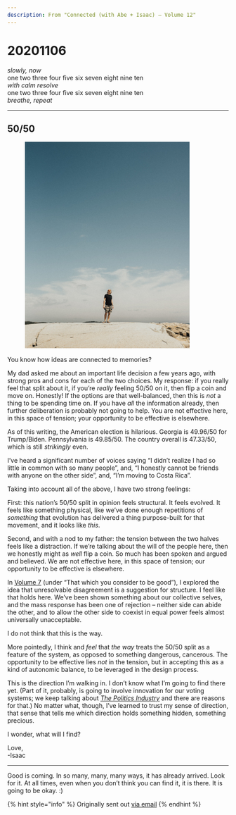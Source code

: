 ```yaml
---
description: From "Connected (with Abe + Isaac) — Volume 12"
---
```


# 20201106

_slowly, now_\
one two three four five six seven eight nine ten\
_with calm resolve_\
one two three four five six seven eight nine ten\
_breathe, repeat_

***

## 50/50

<figure><img src="../../.gitbook/assets/image (36).png" alt="" width="375"><figcaption></figcaption></figure>

You know how ideas are connected to memories?

My dad asked me about an important life decision a few years ago, with strong pros and cons for each of the two choices. My response: if you really feel that split about it, if you’re _really_ feeling 50/50 on it, then flip a coin and move on. Honestly! If the options are that well-balanced, then this is _not_ a thing to be spending time on. If you have _all_ the information already, then further deliberation is probably not going to help. You are not effective here, in this space of tension; your opportunity to be effective is elsewhere.

As of this writing, the American election is hilarious. Georgia is 49.96/50 for Trump/Biden. Pennsylvania is 49.85/50. The country overall is 47.33/50, which is still _strikingly_ even.

I’ve heard a significant number of voices saying “I didn’t realize I had so little in common with so many people”, and, “I honestly cannot be friends with anyone on the other side”, and, “I’m moving to Costa Rica”.

Taking into account all of the above, I have two strong feelings:

First: this nation’s 50/50 split in opinion feels structural. It feels evolved. It feels like something physical, like we’ve done enough repetitions of _something_ that evolution has delivered a thing purpose-built for that movement, and it looks like _this_.

Second, and with a nod to my father: the tension between the two halves feels like a distraction. If we’re talking about the will of the people here, then we honestly might as _well_ flip a coin. So much has been spoken and argued and believed. We are not effective here, in this space of tension; our opportunity to be effective is elsewhere.

In [Volume 7](../10/02.md#that-which-you-consider-to-be-good) (under “That which you consider to be good”), I explored the idea that unresolvable disagreement is a suggestion for structure. I feel like that holds here. We’ve been shown something about our collective selves, and the mass response has been one of rejection – neither side can abide the other, and to allow the other side to coexist in equal power feels almost universally unacceptable.

I do not think that this is the way.

More pointedly, I think and _feel_ that _the way_ treats the 50/50 split as a feature of the system, as opposed to something dangerous, cancerous. The opportunity to be effective lies _not_ in the tension, but in accepting this as a kind of autonomic balance, to be leveraged in the design process.

This is the direction I’m walking in. I don’t know what I’m going to find there yet. (Part of it, probably, is going to involve innovation for our voting systems; we keep talking about [_The Politics Industry_](https://www.amazon.com/Politics-Industry-Political-Innovation-Democracy/dp/1633699234) and there are reasons for that.) No matter what, though, I’ve learned to trust my sense of direction, that sense that tells me which direction holds something hidden, something precious.

I wonder, what will I find?

Love,\
\-Isaac

***

Good is coming. In so many, many, many ways, it has already arrived. Look for it. At all times, even when you don’t think you can find it, it is there. It is going to be okay. :)

{% hint style="info" %}
Originally sent out [via email](https://lightward.com/campaigns/view-campaign/UHR7D4bgJAeuRtr9xHNNItipm\_0TEd030IvVlUvV2R10-JH6lAyJDKyjIZksKX1a\_BXA9I6hTS7zDcqG-0oXKwPWMsp2lgFS)
{% endhint %}
